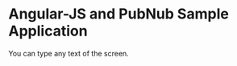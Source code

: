 Angular-JS and PubNub Sample Application
=========================

You can type any text of the screen.